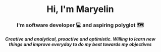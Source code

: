 <!--
**Maryelin2002/maryelin2002** is a ✨ _special_ ✨ repository because its `README.md` (this file) appears on your GitHub profile.

Here are some ideas to get you started:

- 🔭 I’m currently working on ...
- 🌱 I’m currently learning ...
- 👯 I’m looking to collaborate on ...
- 🤔 I’m looking for help with ...
- 💬 Ask me about ...
- 📫 How to reach me: ...
- 😄 Pronouns: ...
- ⚡ Fun fact: ...
-->

<h1 align="center">Hi, I'm Maryelin</h1>
<h3 align="center">I'm software developer 💻 and aspiring polyglot 🗺</h3>
<h5 align="center">Creative and analytical, proactive and optimistic. Willing to learn new things and improve everyday to do my best towards my objectives</h5>

